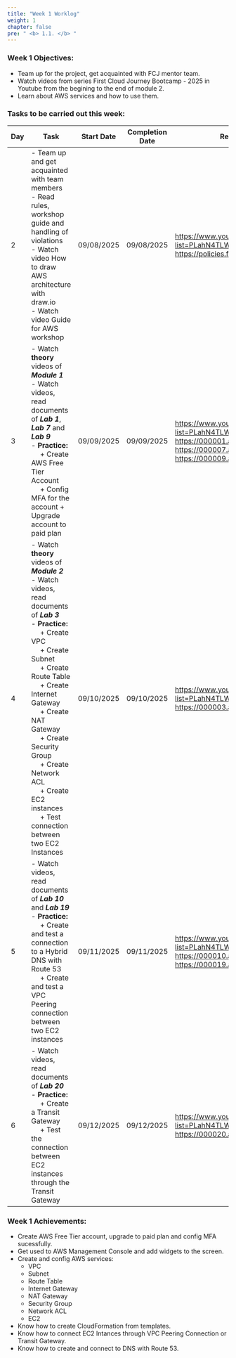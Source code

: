 ```yaml
---
title: "Week 1 Worklog"
weight: 1
chapter: false
pre: " <b> 1.1. </b> "
---
```


### Week 1 Objectives:

* Team up for the project, get acquainted with FCJ mentor team.
* Watch videos from series First Cloud Journey Bootcamp - 2025 in Youtube from the begining to the end of module 2.
* Learn about AWS services and how to use them.

### Tasks to be carried out this week:
| Day | Task                                                                                                                                                                                                                                                                                                                                                                                                                                              | Start Date | Completion Date | Reference Material                                                                                                                                                                                 |
| --- | --------------------------------------------------------------------------------------------------------------------------------------------------------------------------------------------------------------------------------------------------------------------------------------------------------------------------------------------------------------------------------------------------------------------------------------------------| ---------- | --------------- | -------------------------------------------------------------------------------------------------------------------------------------------------------------------------------------------------- |
| 2   | - Team up and get acquainted with team members <br> - Read rules, workshop guide and handling of violations <br> - Watch video How to draw AWS architecture with draw.io <br> - Watch video Guide for AWS workshop                                                                                                                                                                                                                                | 09/08/2025 | 09/08/2025      | <https://www.youtube.com/playlist?list=PLahN4TLWtox2a3vElknwzU_urND8hLn1i> <br> <https://policies.fcjuni.com>                                                                                      |
| 3   | - Watch **theory** videos of **<i>Module 1</i>** <br> - Watch videos, read documents of **<i>Lab 1</i>**, **<i>Lab 7</i>** and **<i>Lab 9</i>** <br> - **Practice:** <br>&emsp; + Create AWS Free Tier Account <br>&emsp; + Config MFA for the account + Upgrade account to paid plan                                                                                                                                                             | 09/09/2025 | 09/09/2025      | <https://www.youtube.com/playlist?list=PLahN4TLWtox2a3vElknwzU_urND8hLn1i> <br> <https://000001.awsstudygroup.com> <br> <https://000007.awsstudygroup.com> <br> <https://000009.awsstudygroup.com> |
| 4   | - Watch **theory** videos of **<i>Module 2</i>** <br> - Watch videos, read documents of **<i>Lab 3</i>** <br> - **Practice:** <br>&emsp; + Create VPC <br>&emsp; + Create Subnet <br>&emsp; + Create Route Table <br>&emsp; + Create Internet Gateway <br>&emsp; + Create NAT Gateway <br>&emsp; + Create Security Group <br>&emsp; + Create Network ACL <br>&emsp; + Create EC2 instances <br>&emsp; + Test connection between two EC2 Instances | 09/10/2025 | 09/10/2025      | <https://www.youtube.com/playlist?list=PLahN4TLWtox2a3vElknwzU_urND8hLn1i> <br> <https://000003.awsstudygroup.com>                                                                                 |
| 5   | - Watch videos, read documents of **<i>Lab 10</i>** and **<i>Lab 19</i>** <br> - **Practice:** <br>&emsp; + Create and test a connection to a Hybrid DNS with Route 53 <br>&emsp; + Create and test a VPC Peering connection between two EC2 instances                                                                                                                                                                                            | 09/11/2025 | 09/11/2025      | <https://www.youtube.com/playlist?list=PLahN4TLWtox2a3vElknwzU_urND8hLn1i> <br> <https://000010.awsstudygroup.com> <br> <https://000019.awsstudygroup.com>                                         |
| 6   | - Watch videos, read documents of **<i>Lab 20</i>** <br> - **Practice:** <br>&emsp; + Create a Transit Gateway <br>&emsp; + Test the connection between EC2 instances through the Transit Gateway <br>                                                                                                                                                                                                                                            | 09/12/2025 | 09/12/2025      | <https://www.youtube.com/playlist?list=PLahN4TLWtox2a3vElknwzU_urND8hLn1i> <br> <https://000020.awsstudygroup.com>                                                                                 |


### Week 1 Achievements:

* Create AWS Free Tier account, upgrade to paid plan and config MFA sucessfully.
* Get used to AWS Management Console and add widgets to the screen.
* Create and config AWS services:  	
  * VPC
  * Subnet
  * Route Table
  * Internet Gateway
  * NAT Gateway
  * Security Group
  * Network ACL
  * EC2 
* Know how to create CloudFormation from templates.
* Know how to connect EC2 Intances through VPC Peering Connection or Transit Gateway.
* Know how to create and connect to DNS with Route 53.
